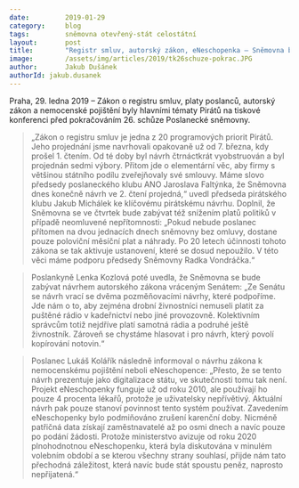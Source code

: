 ```yaml
---
date:         2019-01-29
category:     blog
tags:         sněmovna otevřený-stát celostátní
layout:       post
title:        "Registr smluv, autorský zákon, eNeschopenka – Sněmovna bude tento týden řešit klíčové body pirátského programu"
image:        /assets/img/articles/2019/tk26schuze-pokrac.JPG 
author:       Jakub Dušánek
authorId: jakub.dusanek
---
```


Praha, 29. ledna 2019 – Zákon o registru smluv, platy poslanců, autorský zákon a nemocenské pojištění byly hlavními tématy Pirátů na tiskové konferenci před pokračováním 26. schůze Poslanecké sněmovny.  

> „Zákon o registru smluv je jedna z 20 programových priorit Pirátů. Jeho projednání jsme navrhovali opakovaně už od 7. března, kdy prošel 1. čtením. Od té doby byl návrh čtrnáctkrát vyobstruován a byl projednán sedmi výbory. Přitom jde o elementární věc, aby firmy s většinou státního podílu zveřejňovaly své smlouvy. Máme slovo předsedy poslaneckého klubu ANO Jaroslava Faltýnka, že Sněmovna dnes konečně návrh ve 2. čtení projedná,“ uvedl předseda pirátského klubu Jakub Michálek ke klíčovému pirátskému návrhu. Doplnil, že Sněmovna se ve čtvrtek bude zabývat též snížením platů politiků v případě neomluvené nepřítomnosti: „Pokud nebude poslanec přítomen na dvou jednacích dnech sněmovny bez omluvy, dostane pouze poloviční měsíční plat a náhrady. Po 20 letech účinnosti tohoto zákona se tak aktivuje ustanovení, které se dosud nepoužilo. V této věci máme podporu předsedy Sněmovny Radka Vondráčka.“

> Poslankyně Lenka Kozlová poté uvedla, že Sněmovna se bude zabývat návrhem autorského zákona vráceným Senátem: „Ze Senátu se návrh vrací se dvěma pozměňovacími návrhy, které podpoříme. Jde nám o to, aby zejména drobní živnostníci nemuseli platit za puštěné rádio v kadeřnictví nebo jiné provozovně. Kolektivním správcům totiž nejdříve platí samotná rádia a podruhé ještě živnostník. Zároveň se chystáme hlasovat i pro návrh, který povolí kopírování notovin.“

> Poslanec Lukáš Kolářík následně informoval o návrhu zákona k nemocenskému pojištění neboli eNeschopence: „Přesto, že se tento návrh prezentuje jako digitalizace státu, ve skutečnosti tomu tak není. Projekt eNeschopenky funguje už od roku 2010, ale používají ho pouze 4 procenta lékařů, protože je uživatelsky nepřívětivý. Aktuální návrh pak pouze stanoví povinnost tento systém používat. Zavedením eNeschopenky bylo podmiňováno zrušení karenční doby. Nicméně patřičná data získají zaměstnavatelé až po osmi dnech a navíc pouze po podání žádosti. Protože ministerstvo avizuje od roku 2020 plnohodnotnou eNeschopenku, která byla diskutována v minulém volebním období a se kterou všechny strany souhlasí, přijde nám tato přechodná záležitost, která navíc bude stát spoustu peněz, naprosto nepřijatená.“
